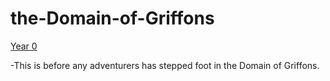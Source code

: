 # the-Domain-of-Griffons

[Year 0](https://github.com/Danarca/the-Domain-of-Griffons/archive/v0.0.zip)

-This is before any adventurers has stepped foot in the Domain of Griffons.

